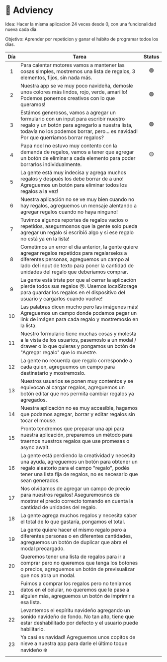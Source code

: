 # 🎄 Adviency

Idea: Hacer la misma aplicacion 24 veces desde 0, con una funcionalidad nueva cada día.

Objetivo: Aprender por repeticion y ganar el hábito de programar todos los dias.

| Día | Tarea                                                                                                                                                                                                                                       | Status |
| :-: | ------------------------------------------------------------------------------------------------------------------------------------------------------------------------------------------------------------------------------------------- | :----: |
|  1  | Para calentar motores vamos a mantener las cosas simples, mostremos una lista de regalos, 3 elementos, fijos, sin nada más.                                                                                                                 |   🟢   |
|  2  | Nuestra app se ve muy poco navideña, demosle unos colores más lindos, rojo, verde, amarillo! Podemos ponernos creativos con lo que queramos!                                                                                                |   🟢   |
|  3  | Estámos generosos, vamos a agregar un formulario con un input para escribir nuestro regalo y un botón para agregarlo a nuestra lista, todavía no los podemos borrar, pero... es navidad! Por que querríamos borrar regalos?                 |   🟢   |
|  4  | Papa noel no estuvo muy contento con la demanda de regalos, vamos a tener que agregar un botón de eliminar a cada elemento para poder borrarlos individualmente.                                                                            |   🟡   |
|  5  | La gente está muy indecisa y agrega muchos regalos y después los debe borrar de a uno! Agreguemos un botón para eliminar todos los regalos a la vez!                                                                                        |        |
|  6  | Nuestra aplicación no se ve muy bien cuando no hay regalos, agreguemos un mensaje alentando a agregar regalos cuando no haya ninguno!                                                                                                       |        |
|  7  | Tuvimos algunos reportes de regalos vacíos o repetidos, asegurmosnos que la gente solo pueda agregar un regalo si escribió algo y si ese regalo no está ya en la lista!                                                                     |        |
|  8  | Cometimos un error el día anterior, la gente quiere agregar regalos repetidos para regalarselos a diferentes personas, agreguemos un campo al lado del input de texto para poner la cantidad de unidades del regalo que deberíamos comprar. |        |
|  9  | La gente está triste por que al cerrar la aplicación pierde todos sus regalos 😢. Usemos localStorage para guardar los regalos en el dispositivo del usuario y cargarlos cuando vuelve!                                                     |        |
| 10  | Las palabras dicen mucho pero las imágenes más! Agreguemos un campo donde podamos pegar un link de imágen para cada regalo y mostremoslo en la lista.                                                                                       |        |
| 11  | Nuestro formulario tiene muchas cosas y molesta a la vista de los usuarios, pasemoslo a un modal / drawer o lo que quieras y pongamos un botón de "Agregar regalo" que lo muestre.                                                          |        |
| 12  | La gente no recuerda que regalo corresponde a cada quien, agreguemos un campo para destinatario y mostremoslo.                                                                                                                              |        |
| 13  | Nuestros usuarios se ponen muy contentos y se equivocan al cargar regalos, agreguemos un botón editar que nos permita cambiar regalos ya agregados.                                                                                         |        |
| 14  | Nuestra aplicación no es muy accesible, hagamos que podamos agregar, borrar y editar regalos sin tocar el mouse.                                                                                                                            |        |
| 15  | Pronto tendremos que preparar una api para nuestra aplicación, preparemos un método para traernos nuestros regalos que use promesas o async await.                                                                                          |        |
| 16  | La gente está perdiendo la creatividad y necesita una ayuda, agreguemos un botón para obtener un regalo aleatorio para el campo "regalo", podés tener una lista fija de regalos, no es necesario que sean generados.                        |        |
| 17  | Nos olvidamos de agregar un campo de precio para nuestros regalos! Aseguremosnos de mostrar el precio correcto tomando en cuenta la cantidad de unidades del regalo.                                                                        |        |
| 18  | La gente agrega muchos regalos y necesita saber el total de lo que gastaría, pongamos el total.                                                                                                                                             |        |
| 19  | La gente quiere hacer el mismo regalo pero a diferentes personas o en diferentes cantidades, agreguemos un botón de duplicar que abra el modal precargado.                                                                                  |        |
| 20  | Queremos tener una lista de regalos para ir a comprar pero no queremos que tenga los botones o precios, agreguemos un botón de previsualizar que nos abra un modal.                                                                         |        |
| 21  | Fuimos a comprar los regalos pero no teniamos datos en el celular, no queremos que le pase a alguien más, agreguemos un botón de imprimir a esa lista.                                                                                      |        |
| 22  | Levantemos el espíritu navideño agregando un sonido navideño de fondo. No tan alto, tiene que estar deshabilitado por defecto y el usuario puede habilitarlo.                                                                               |        |
| 23  | Ya casi es navidad! Agreguemos unos copitos de nieve a nuestra app para darle el último toque navideño ❄️                                                                                                                                   |        |
